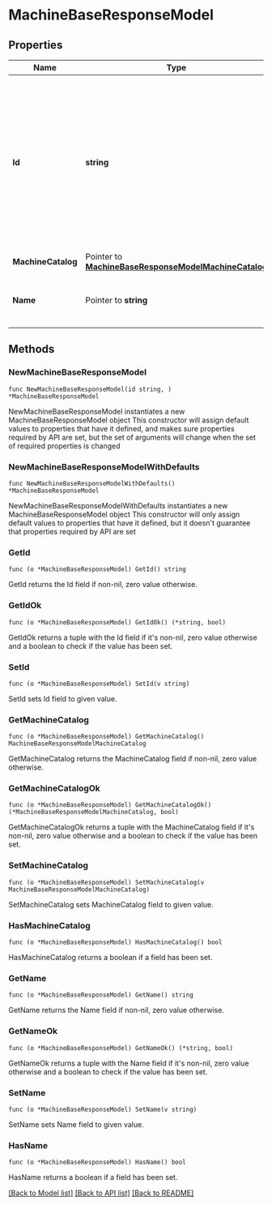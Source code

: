 # MachineBaseResponseModel

## Properties

Name | Type | Description | Notes
------------ | ------------- | ------------- | -------------
**Id** | **string** | Id of machine. Used to be: DesktopUid (and wasn&#39;t globally unique) OR UUID, depending on context Needs to be globally unique Might be constructed from site ID + internal Uid?  or use uuid | 
**MachineCatalog** | Pointer to [**MachineBaseResponseModelMachineCatalog**](MachineBaseResponseModelMachineCatalog.md) |  | [optional] 
**Name** | Pointer to **string** | DNS host name of the machine. Used to be: MachineName | [optional] 

## Methods

### NewMachineBaseResponseModel

`func NewMachineBaseResponseModel(id string, ) *MachineBaseResponseModel`

NewMachineBaseResponseModel instantiates a new MachineBaseResponseModel object
This constructor will assign default values to properties that have it defined,
and makes sure properties required by API are set, but the set of arguments
will change when the set of required properties is changed

### NewMachineBaseResponseModelWithDefaults

`func NewMachineBaseResponseModelWithDefaults() *MachineBaseResponseModel`

NewMachineBaseResponseModelWithDefaults instantiates a new MachineBaseResponseModel object
This constructor will only assign default values to properties that have it defined,
but it doesn't guarantee that properties required by API are set

### GetId

`func (o *MachineBaseResponseModel) GetId() string`

GetId returns the Id field if non-nil, zero value otherwise.

### GetIdOk

`func (o *MachineBaseResponseModel) GetIdOk() (*string, bool)`

GetIdOk returns a tuple with the Id field if it's non-nil, zero value otherwise
and a boolean to check if the value has been set.

### SetId

`func (o *MachineBaseResponseModel) SetId(v string)`

SetId sets Id field to given value.


### GetMachineCatalog

`func (o *MachineBaseResponseModel) GetMachineCatalog() MachineBaseResponseModelMachineCatalog`

GetMachineCatalog returns the MachineCatalog field if non-nil, zero value otherwise.

### GetMachineCatalogOk

`func (o *MachineBaseResponseModel) GetMachineCatalogOk() (*MachineBaseResponseModelMachineCatalog, bool)`

GetMachineCatalogOk returns a tuple with the MachineCatalog field if it's non-nil, zero value otherwise
and a boolean to check if the value has been set.

### SetMachineCatalog

`func (o *MachineBaseResponseModel) SetMachineCatalog(v MachineBaseResponseModelMachineCatalog)`

SetMachineCatalog sets MachineCatalog field to given value.

### HasMachineCatalog

`func (o *MachineBaseResponseModel) HasMachineCatalog() bool`

HasMachineCatalog returns a boolean if a field has been set.

### GetName

`func (o *MachineBaseResponseModel) GetName() string`

GetName returns the Name field if non-nil, zero value otherwise.

### GetNameOk

`func (o *MachineBaseResponseModel) GetNameOk() (*string, bool)`

GetNameOk returns a tuple with the Name field if it's non-nil, zero value otherwise
and a boolean to check if the value has been set.

### SetName

`func (o *MachineBaseResponseModel) SetName(v string)`

SetName sets Name field to given value.

### HasName

`func (o *MachineBaseResponseModel) HasName() bool`

HasName returns a boolean if a field has been set.


[[Back to Model list]](../README.md#documentation-for-models) [[Back to API list]](../README.md#documentation-for-api-endpoints) [[Back to README]](../README.md)


